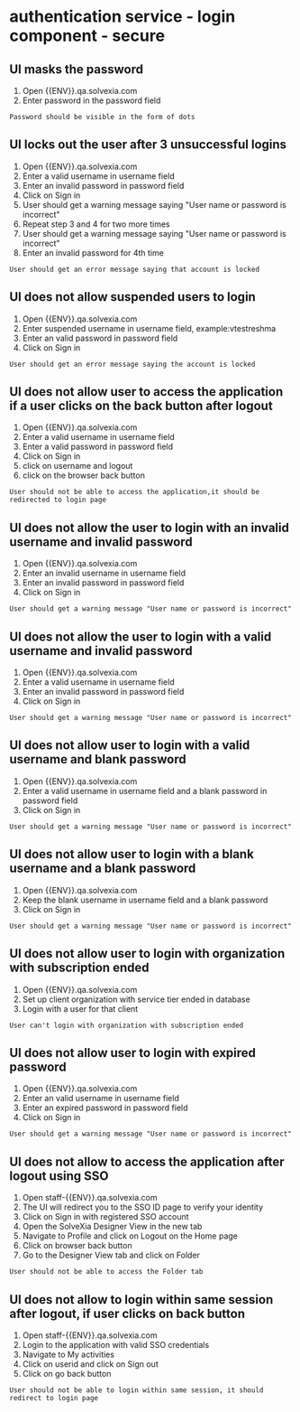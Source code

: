 # authentication service - login component - secure

## UI masks the password 

1. Open {{ENV}}.qa.solvexia.com
2. Enter password in the password field

`Password should be visible in the form of dots`

## UI locks out the user after 3 unsuccessful logins

1. Open {{ENV}}.qa.solvexia.com
2. Enter a valid username in username field
3. Enter an invalid password in password field
4. Click on Sign in
5. User should get a warning message saying "User name or password is incorrect"
6. Repeat step 3 and 4 for two more times 
7. User should get a warning message saying "User name or password is incorrect"
8. Enter an invalid password for 4th time 

`User should get an error message saying that account is locked`

## UI does not allow suspended users to login

1. Open {{ENV}}.qa.solvexia.com 
2. Enter suspended username in username field, example:vtestreshma
3. Enter an valid password in password field
4. Click on Sign in

`User should get an error message saying the account is locked ` 

## UI does not allow user to access the application if a user clicks on the back button after logout 

1. Open {{ENV}}.qa.solvexia.com 
2. Enter a valid username in username field
3. Enter a valid password in password field
4. Click on Sign in
5. click on username and logout 
6. click on the browser back button

`User should not be able to access the application,it should be redirected to login page`

## UI does not allow the user to login with an invalid username and invalid password 

1. Open {{ENV}}.qa.solvexia.com 
2. Enter an invalid username in username field
3. Enter an invalid password in password field
4. Click on Sign in

`User should get a warning message "User name or password is incorrect" `

## UI does not allow the user to login with a valid username and invalid password

1. Open {{ENV}}.qa.solvexia.com 
2. Enter a valid username in username field
3. Enter an invalid password in password field
4. Click on Sign in

`User should get a warning message "User name or password is incorrect" `

## UI does not allow user to login with a valid username and blank password

1. Open {{ENV}}.qa.solvexia.com 
2. Enter a valid username in username field and a blank password in password field
3. Click on Sign in

`User should get a warning message "User name or password is incorrect" `

## UI does not allow user to login with a blank username and a blank password

1. Open {{ENV}}.qa.solvexia.com 
2. Keep the blank username in username field  and a blank password
3. Click on Sign in

`User should get a warning message "User name or password is incorrect" `

## UI does not allow user to login with organization with subscription ended

1. Open {{ENV}}.qa.solvexia.com 
2. Set up client organization with service tier ended in database
3. Login with a user for that client

`User can't login with organization with subscription ended`

## UI does not allow user to login with expired password

1. Open {{ENV}}.qa.solvexia.com 
2. Enter an valid username in username field
3. Enter an expired password in password field
4. Click on Sign in

`User should get a warning message "User name or password is incorrect" `

## UI does not allow to access the application after logout using SSO

1. Open staff-{{ENV}}.qa.solvexia.com 
2. The UI will redirect you to the SSO ID page to verify your identity 
3. Click on Sign in with registered SSO account
4. Open the SolveXia Designer View in the new tab
5. Navigate to Profile and click on Logout on the Home page
6. Click on browser back button 
7. Go to the Designer View tab and click on Folder

 `User should not be able to access the Folder tab`

## UI does not allow to login within same session after logout, if user clicks on back button

1. Open staff-{{ENV}}.qa.solvexia.com
2. Login to the application with valid SSO credentials
3. Navigate to My activities
4. Click on userid and click on Sign out
5. Click on go back button 

`User should not be able to login within same session, it should redirect to login page`
